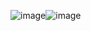 ![image](https://github.com/user-attachments/assets/fc30f485-b148-4894-986c-79dd84b69872)![image](https://github.com/user-attachments/assets/140c221f-b7aa-4706-bb9d-d48a2fa1fba8)
